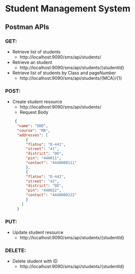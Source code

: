# Student Management System
## Postman APIs
### GET:
- Retrieve list of students
  - http://localhost:9090/sms/api/students/
- Retrieve an student
  - http://localhost:9090/sms/api/students/{studentId}
- Retrieve list of students by Class and pageNumber
  - http://localhost:9090/sms/api/students/{MCA}/{1}
### POST:
- Create student resource 
  - http://localhost:9090/sms/api/students/
  - Request Body
  ```json
   {
    "name": "DDD",
    "course": "MA",
    "addresses": [
        {
        "flatno": "D-441",
        "street": "41",
        "district": "DD",
        "pin": "440011",
        "contact": "4440000111"
        },
        {
        "flatno": "D-442",
        "street": "42",
        "district": "DD",
        "pin": "440022",
        "contact": "4440000222"
        }
      ]
	}
  ```
### PUT:
- Update student resource 
  - http://localhost:9090/sms/api/students/{studentId}
### DELETE:
- Delete student with ID
  - http://localhost:9090/sms/api/students/{studentId}
